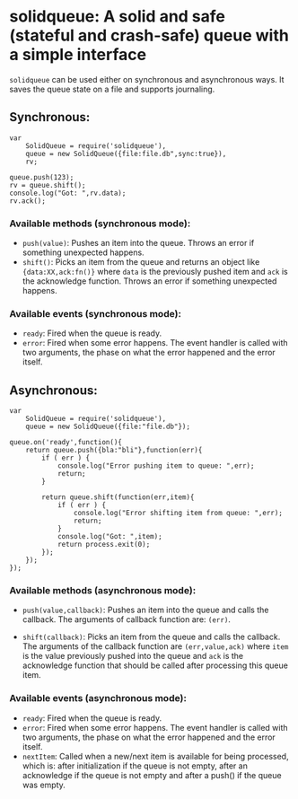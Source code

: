 # solidqueue: A solid and safe (stateful and crash-safe) queue with a simple interface

`solidqueue` can be used either on synchronous and asynchronous ways. It saves the queue state on a file and supports journaling.

## Synchronous:

	var
	    SolidQueue = require('solidqueue'),
	    queue = new SolidQueue({file:file.db",sync:true}),
		rv;

	queue.push(123);
	rv = queue.shift();
	console.log("Got: ",rv.data);
	rv.ack();

### Available methods (synchronous mode):

* `push(value)`: Pushes an item into the queue. Throws an error if something unexpected happens.
* `shift()`: Picks an item from the queue and returns an object like `{data:XX,ack:fn()}` where `data` is the previously pushed item and `ack` is the acknowledge function. Throws an error if something unexpected happens.

### Available events (synchronous mode):

* `ready`: Fired when the queue is ready.
* `error`: Fired when some error happens. The event handler is called with two arguments, the phase on what the error happened and the error itself.


## Asynchronous:

	var
	    SolidQueue = require('solidqueue'),
	    queue = new SolidQueue({file:"file.db"});

	queue.on('ready',function(){
	    return queue.push({bla:"bli"},function(err){
	        if ( err ) {
	            console.log("Error pushing item to queue: ",err);
	            return;
	        }

	        return queue.shift(function(err,item){
	            if ( err ) {
	                console.log("Error shifting item from queue: ",err);
	                return;
	            }
	            console.log("Got: ",item);
                return process.exit(0);
	        });
	    });
	});

### Available methods (asynchronous mode):

* `push(value,callback)`: Pushes an item into the queue and calls the callback. The arguments of callback function are: `(err)`.

* `shift(callback)`: Picks an item from the queue and calls the callback. The arguments of the callback function are `(err,value,ack)` where `item` is the value previously pushed into the queue and `ack` is the acknowledge function that should be called after processing this queue item.

### Available events (asynchronous mode):

* `ready`: Fired when the queue is ready.
* `error`: Fired when some error happens. The event handler is called with two arguments, the phase on what the error happened and the error itself.
* `nextItem`: Called when a new/next item is available for being processed, which is: after initialization if the queue is not empty, after an acknowledge if the queue is not empty and after a push() if the queue was empty.


